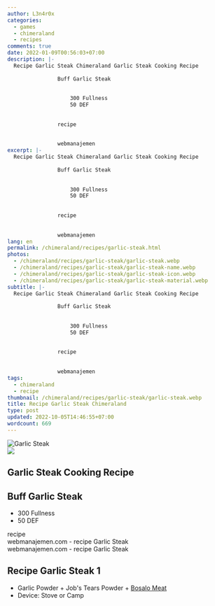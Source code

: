```yaml
---
author: L3n4r0x
categories:
  - games
  - chimeraland
  - recipes
comments: true
date: 2022-01-09T00:56:03+07:00
description: |-
  Recipe Garlic Steak Chimeraland Garlic Steak Cooking Recipe
                
                Buff Garlic Steak
                
                  
                    300 Fullness
                    50 DEF
                  
                
                recipe
              
              
                webmanajemen
excerpt: |-
  Recipe Garlic Steak Chimeraland Garlic Steak Cooking Recipe
                
                Buff Garlic Steak
                
                  
                    300 Fullness
                    50 DEF
                  
                
                recipe
              
              
                webmanajemen
lang: en
permalink: /chimeraland/recipes/garlic-steak.html
photos:
  - /chimeraland/recipes/garlic-steak/garlic-steak.webp
  - /chimeraland/recipes/garlic-steak/garlic-steak-name.webp
  - /chimeraland/recipes/garlic-steak/garlic-steak-icon.webp
  - /chimeraland/recipes/garlic-steak/garlic-steak-material.webp
subtitle: |-
  Recipe Garlic Steak Chimeraland Garlic Steak Cooking Recipe
                
                Buff Garlic Steak
                
                  
                    300 Fullness
                    50 DEF
                  
                
                recipe
              
              
                webmanajemen
tags:
  - chimeraland
  - recipe
thumbnail: /chimeraland/recipes/garlic-steak/garlic-steak.webp
title: Recipe Garlic Steak Chimeraland
type: post
updated: 2022-10-05T14:46:55+07:00
wordcount: 669
---
```


<link
  rel="stylesheet"
  href="https://rawcdn.githack.com/dimaslanjaka/Web-Manajemen/870a349/css/bootstrap-5-3-0-alpha3-wrapper.css"
/>
<section id="bootstrap-wrapper">
  <div data-bs-theme="dark">
    <div class="card mb-2">
      <div class="card-body">
        <div class="row g-0">
          <div class="col-sm-4 position-relative mb-2">
            <img
              src="https://www.webmanajemen.com/chimeraland/recipes/garlic-steak/garlic-steak-material.webp"
              class="card-img fit-cover w-100 h-100"
              alt="Garlic Steak"
              data-fancybox="true"
            />
          </div>
          <div class="col-sm-8 mb-2">
            <div class="card-body">
              <div class="d-flex flex-row align-items-center mb-3">
                <img
                  class="d-inline-block me-2"
                  src="https://www.webmanajemen.com/chimeraland/recipes/garlic-steak/garlic-steak-icon.webp"
                  width="auto"
                  height="auto"
                  style="vertical-align: middle"
                />
                <h2 class="fs-5">Garlic Steak Cooking Recipe</h2>
              </div>
              <h2 class="card-title fs-5">Buff Garlic Steak</h2>
              <div class="card-text">
                <ul>
                  <li>300 Fullness</li>
                  <li>50 DEF</li>
                </ul>
              </div>
              <span class="badge rounded-pill">recipe</span>
            </div>
            <div class="card-footer text-end text-muted mt-auto">
              webmanajemen.com - recipe Garlic Steak
            </div>
          </div>
        </div>
      </div>
      <div class="card-footer text-end text-muted">
        webmanajemen.com - recipe Garlic Steak
      </div>
    </div>
    <div class="row mb-2">
      <div class="col-12 col-lg-6 recipe-item mb-2">
        <div class="card">
          <div class="card-body">
            <h2 class="card-title fs-5">Recipe Garlic Steak 1</h2>
            <div class="card-text">
              <ul>
                <li>
                  Garlic Powder<span> + </span>Job&#x27;s Tears Powder<span>
                    + </span
                  ><a
                    class="text-decoration-none text-primary"
                    href="/chimeraland/materials/bosalo-meat.html"
                    >Bosalo Meat</a
                  >
                </li>
                <li>Device: Stove or Camp</li>
              </ul>
            </div>
          </div>
        </div>
      </div>
    </div>
  </div>
</section>